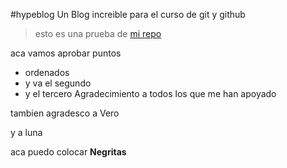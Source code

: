 #hypeblog
Un Blog increible para el curso de git y github 

> esto es una prueba de [mi repo](hthttps://github.com/josed59/hyperblog/blob/master/blogpost.htmltp:// "mi repo")

aca vamos aprobar puntos
- ordenados
- y va el segundo
-  y el tercero 
Agradecimiento a todos los que me han apoyado

tambien agradesco a Vero

y a luna

aca puedo colocar **Negritas**
